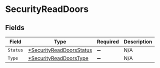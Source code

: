 # SecurityReadDoors


## Fields

| Field                                                                      | Type                                                                       | Required                                                                   | Description                                                                |
| -------------------------------------------------------------------------- | -------------------------------------------------------------------------- | -------------------------------------------------------------------------- | -------------------------------------------------------------------------- |
| `Status`                                                                   | [*SecurityReadDoorsStatus](../../models/shared/securityreaddoorsstatus.md) | :heavy_minus_sign:                                                         | N/A                                                                        |
| `Type`                                                                     | [*SecurityReadDoorsType](../../models/shared/securityreaddoorstype.md)     | :heavy_minus_sign:                                                         | N/A                                                                        |
